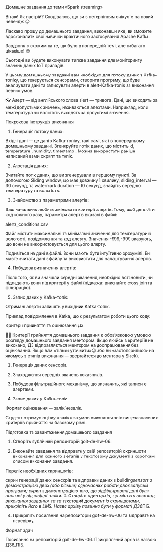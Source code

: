 Домашнє завдання до теми «Spark streaming»

Вітаю! Як настрiй? Сподiваюсь, що ви з нетерпiнням очікуєте на новий челендж 😉

Ласкаво прошу до домашнього завдання, виконавши яке, ви зможете вдосконалити свої навички практичного застосування Apache Kafka.

Завдання є схожим на те, що було в попередній темі, але набагато цікавіше! 😊

Сьогодні ви будете виконувати типове завдання для моніторингу значень даних ІoТ приладів.

У цьому домашньому завданні вам необхідно для потоку даних з Kafka-топіку, що генерується сенсорами, створити програму, що буде аналізувати дані та записувати алерти в alert-Kafka-топік за виконання певних умов.

👓 Алерт — від англійського слова alert — тривога. Дані, що виходять за межі допустимих значень, називаються алертами. Наприклад, коли температура чи вологість виходять за допустимі значення.

Покрокова інструкція виконання

1. Генерація потоку даних:

Вхідні дані — це дані з Kafka-топіку, такі самі, як і в попередньому домашньому завданні. Згенеруйте потік даних, що містить id, temperature , humidity, timestamp . Можна використати раніше написаний вами скрипт та топік.

2. Агрегація даних:

Зчитайте потік даних, що ви згенерували в першому пункті. За допомогою Sliding window, що має довжину 1 хвилину, sliding_interval — 30 секунд, та watermark duration — 10 секунд, знайдіть середню температуру та вологість.

3. Знайомство з параметрами алертів:

Ваш начальник любить змінювати критерії алертів. Тому, щоб деплоїти код кожного разу, параметри алертів вказані в файлі:

alerts_conditions.csv

Файл містить максимальні та мінімальні значення для температури й вологості, повідомлення та код алерту. Значення -999,-999 вказують, що вони не використовується для цього алерту.

Подивіться на дані в файлі. Вони мають бути інтуїтивно зрозумілі. Ви маєте зчитати дані з файлу та використати для налаштування алертів.

4. Побудова визначення алертів:

Після того, як ви знайшли середні значення, необхідно встановити, чи підпадають вони під критерії у файлі (підказка: виконайте cross join та фільтрацію).

5. Запис даних у Kafka-топік:

Отримані алерти запишіть у вихідний Kafka-топік.

Приклад повідомлення в Kafka, що є результатом роботи цього коду:

Критерії прийняття та оцінювання ДЗ

☝🏻 Критерії прийняття домашнього завдання є обов’язковою умовою розгляду домашнього завдання ментором. Якщо якийсь з критеріїв не виконано, ДЗ відправляється ментором на доопрацювання без оцінювання. Якщо вам «тільки уточнити»😉 або ви «застопорилися» на якомусь з етапів виконання — звертайтеся до ментора у Slack).

1. Генерація даних сенсорів.

2. Знаходження середніх значень показників.

3. Побудова фільтраційного механізму, що визначить, які записи є алертами.

4. Запис даних у Kafka-топік.

Формат оцінювання — залік/незалік.

Студент отримує оцінку «залік» за умов виконання всіх вищезазначених критеріїв прийняття на базовому рівні.

Підготовка та завантаження домашнього завдання

1. Створіть публічний репозиторій goit-de-hw-06.

2. Виконайте завдання та відправте у свій репозиторій скриншоти виконання для кожного з етапів у текстовому документі з коротким описом виконання завдання.

Перелік необхідних скриншотів:

скрин генерації даних сенсорів та відправки даних в building*sensors з демонстрацією двох (або більше) одночасних роботи двох запусків програми;
скрин з демонстрацією того, що відфільтровані дані були послані у відповідні топіки. 3. Створіть один архів, що містить весь код виконання завдання, та та текстовий документ із скриншотами, прикріпіть його в LMS. Назва архіву повинна бути у форматі ДЗ6*ПІБ.

4. Прикріпіть посилання на репозиторій goit-de-hw-06 та відправте на перевірку.

Формат здачі

Посилання на репозиторій goit-de-hw-06.
Прикріплений архів із назвою ДЗ6_ПІБ.
